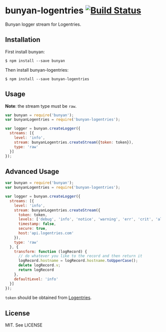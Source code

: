 bunyan-logentries [![Build Status](https://secure.travis-ci.org/nemtsov/node-bunyan-logentries.png)](http://travis-ci.org/nemtsov/node-bunyan-logentries)
=================

Bunyan logger stream for Logentries.


Installation
------------

First install bunyan:

```shell
$ npm install --save bunyan
```

Then install bunyan-logentries:

```shell
$ npm install --save bunyan-logentries
```


Usage
-----

**Note**: the stream type must be `raw`.

```js
var bunyan = require('bunyan');
var bunyanLogentries = require('bunyan-logentries');

var logger = bunyan.createLogger({
  streams: [{
    level: 'info',
    stream: bunyanLogentries.createStream({token: token}),
    type: 'raw'
  }]
});
```

Advanced Usage
----
```js
var bunyan = require('bunyan');
var bunyanLogentries = require('bunyan-logentries');

var logger = bunyan.createLogger({
  streams: [{
    level: 'info',
    stream: bunyanLogentries.createStream({ 
      token: token,
      levels: ['debug', 'info', 'notice', 'warning', 'err', 'crit', 'alert', 'emerg'],
      timestamp: false,
      secure: true,
      host:'api.logentries.com'
    }),
    type: 'raw'
  }, {
    transform: function (logRecord) {
      // do whatever you like to the record and then return it
      logRecord.hostname = logRecord.hostname.toUpperCase();
      delete logRecord.v;
      return logRecord
    },
    defaultLevel: 'info'
  }]
});
```


`token` should be obtained from [Logentries](https://logentries.com).


License
-------

MIT. See LICENSE
